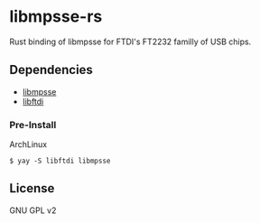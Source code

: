 # libmpsse-rs
Rust binding of libmpsse for FTDI's FT2232 familly of USB chips.

## Dependencies
- [libmpsse](https://code.google.com/archive/p/libmpsse/)
- [libftdi](https://www.intra2net.com/en/developer/libftdi/index.php)

### Pre-Install
ArchLinux
```shell
$ yay -S libftdi libmpsse
```

## License
GNU GPL v2

